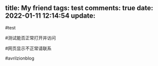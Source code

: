 title: My friend
tags: test
comments: true
date: 2022-01-11 12:14:54
update:
---

#test


#测试能否正常打开并访问


#网页显示不正常请联系


#avrilzionblog
